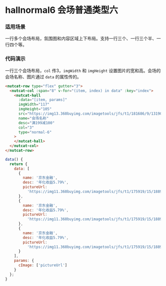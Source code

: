 # hallnormal6 会场普通类型六

### 适用场景

一行多个会场布局，氛围图和内容区域上下布局。支持一行三个、一行三个半、一行四个等。


### 代码演示

一行三个会场布局，`col` 传3，`imgWidth` 和 `imgHeight` 设置图片的宽和高。会场的会场名称、图片通过 `data` 的属性传的。



```html
<nutcat-row type="flex" gutter="3">
  <nutcat-col :span="8" v-for="(item, index) in data" :key="index">
    <nutcat-hall
      :data="[item, params]"
      imgWidth="117"
      imgHeight="105"
      src="https://img13.360buyimg.com/imagetools/jfs/t1/181686/9/13190/25786/60e80c40Ed3b92127/a0d8b58e7e6d00cf.png"
      name="会场名称"
      desc="满199减100"
      col="3"
      type="normal-6"
    >
    </nutcat-hall>
  </nutcat-col>
</nutcat-row>
```

```javascript
data() {
  return {
    data: [
      {
        name: '京东金融',
        desc: '年化收益5.79%',
        pictureUrl:
          'https://img11.360buyimg.com/imagetools/jfs/t1/175919/15/18891/90769/60e7c21dEc599b5f9/ba959baad7533732.png'
      },
      {
        name: '京东金融',
        desc: '年化收益5.79%',
        pictureUrl:
          'https://img11.360buyimg.com/imagetools/jfs/t1/175919/15/18891/90769/60e7c21dEc599b5f9/ba959baad7533732.png'
      },
      {
        name: '京东金融',
        desc: '年化收益5.79%',
        pictureUrl:
          'https://img11.360buyimg.com/imagetools/jfs/t1/175919/15/18891/90769/60e7c21dEc599b5f9/ba959baad7533732.png'
      }
    ],
    params: {
      cImage: ['pictureUrl']
    }
  };
}
```


<!-- ### Events

| 事件名 | 说明           | 回调参数     |
|--------|----------------|--------------|
| click  | 点击按钮时触发 | event: Event | -->

